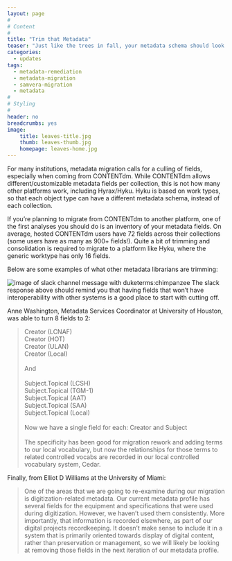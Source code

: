 ```yaml
---
layout: page
#
# Content
#
title: "Trim that Metadata"
teaser: "Just like the trees in fall, your metadata schema should look a bit slimmer when you remediate it during a migration."
categories:
  - updates
tags:
  - metadata-remediation
  - metadata-migration
  - samvera-migration
  - metadata
#
# Styling
#
header: no
breadcrumbs: yes
image:
    title: leaves-title.jpg
    thumb: leaves-thumb.jpg
    homepage: leaves-home.jpg
---
```

For many institutions, metadata migration calls for a culling of fields, especially when coming from CONTENTdm.  While CONTENTdm allows different/customizable metadata fields per collection, this is not how many other platforms work, including Hyrax/Hyku. Hyku is based on work types, so that each object type can have a different metadata schema, instead of each collection. 

If you’re planning to migrate from CONTENTdm to another platform, one of the first analyses you should do is an inventory of your metadata fields.  On average, hosted CONTENTdm users have 72 fields across their collections (some users have as many as 900+ fields!).  Quite a bit of trimming and consolidation is required to migrate to a platform like Hyku, where the generic worktype has only 16 fields.  

Below are some examples of what other metadata librarians are trimming: 

![image of slack channel message with duketerms:chimpanzee ](/leaves-snapshot.png "slack message")
The slack response above should remind you that having fields that won’t have interoperability with other systems is a good place to start with cutting off. 

Anne Washington, Metadata Services Coordinator at University of Houston, was able to turn 8 fields to 2: 
>Creator (LCNAF)<br>Creator (HOT)<br>Creator (ULAN)<br>Creator (Local)<br><br>And<br><br>Subject.Topical (LCSH)<br>Subject.Topical (TGM-1)<br>Subject.Topical (AAT)<br>Subject.Topical (SAA)<br>Subject.Topical (Local)<br><br>Now we have a single field for each: Creator and Subject<br><br>The specificity has been good for migration rework and adding terms to our local vocabulary, but now the relationships for those terms to related controlled vocabs are recorded in our local controlled vocabulary system, Cedar. 

Finally, from Elliot D Williams at the University of Miami:
>One of the areas that we are going to re-examine during our migration is digitization-related metadata. Our current metadata profile has several fields for the equipment and specifications that were used during digitization. However, we haven’t used them consistently. More importantly, that information is recorded elsewhere, as part of our digital projects recordkeeping.  It doesn’t make sense to include it in a system that is primarily oriented towards display of digital content, rather than preservation or management, so we will likely be looking at removing those fields in the next iteration of our metadata profile.
